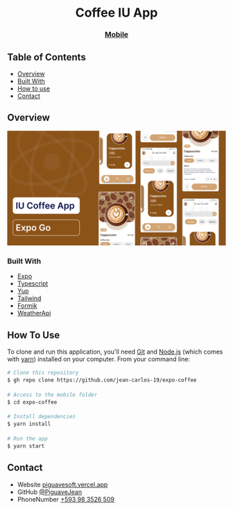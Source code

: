 <!-- Please update value in the {}  -->

<h1 align="center">Coffee IU App</h1>

<div align="center">
  <h3>
    <a href="">
      Mobile
    </a>
  </h3>
</div>


<!-- TABLE OF CONTENTS -->

## Table of Contents

- [Overview](#overview)
- [Built With](#built-with)
- [How to use](#how-to-use)
- [Contact](#contact)

## Overview

![screenshot](https://raw.githubusercontent.com/jean-carlos-19/coffe-expo/master/assets/cover/Cover-github.png)


### Built With

<!-- This section should list any major frameworks that you built your project using. Here are a few examples.-->

- [Expo](https://docs.expo.dev/)
- [Typescript](https://www.typescriptlang.org/)
- [Yup](https://github.com/jquense/yup)
- [Tailwind](https://www.nativewind.dev/)
- [Formik](https://formik.org/)
- [WeatherApi](weatherapi.com/)

## How To Use

<!-- Example: -->

To clone and run this application, you'll need [Git](https://git-scm.com) and [Node.js](https://nodejs.org/en/download/) (which comes with [yarn](https://classic.yarnpkg.com/lang/en/docs/install/#debian-stable)) installed on your computer. From your command line:

```bash
# Clone this repository
$ gh repo clone https://github.com/jean-carlos-19/expo-coffee

# Access to the mobile folder
$ cd expo-coffee

# Install dependencies
$ yarn install

# Run the app
$ yarn start
```

## Contact

- Website [piguavesoft.vercel.app](https://piguavesoft.vercel.app/)
- GitHub [@PiguaveJean](https://github.com/jean-carlos-19)
- PhoneNumber [+593 98 3526 509](https://wa.me/593983526509)
